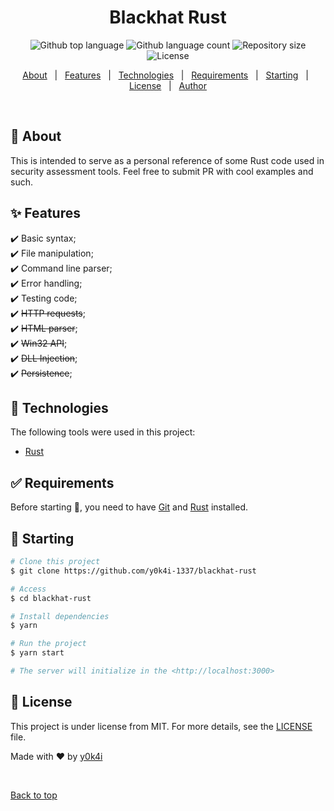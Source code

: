 <h1 align="center">Blackhat Rust</h1>

<p align="center">
  <img alt="Github top language" src="https://img.shields.io/github/languages/top/y0k4i-1337/blackhat-rust?color=56BEB8">

  <img alt="Github language count" src="https://img.shields.io/github/languages/count/y0k4i-1337/blackhat-rust?color=56BEB8">

  <img alt="Repository size" src="https://img.shields.io/github/repo-size/y0k4i-1337/blackhat-rust?color=56BEB8">

  <img alt="License" src="https://img.shields.io/github/license/y0k4i-1337/blackhat-rust?color=56BEB8">

  <!-- <img alt="Github issues" src="https://img.shields.io/github/issues/y0k4i-1337/blackhat-rust?color=56BEB8" /> -->

  <!-- <img alt="Github forks" src="https://img.shields.io/github/forks/y0k4i-1337/blackhat-rust?color=56BEB8" /> -->

  <!-- <img alt="Github stars" src="https://img.shields.io/github/stars/y0k4i-1337/blackhat-rust?color=56BEB8" /> -->
</p>

<!-- Status -->

<!-- <h4 align="center">
	🚧  Blackhat Rust 🚀 Under construction...  🚧
</h4>

<hr> -->

<p align="center">
  <a href="#dart-about">About</a> &#xa0; | &#xa0;
  <a href="#sparkles-features">Features</a> &#xa0; | &#xa0;
  <a href="#rocket-technologies">Technologies</a> &#xa0; | &#xa0;
  <a href="#white_check_mark-requirements">Requirements</a> &#xa0; | &#xa0;
  <a href="#checkered_flag-starting">Starting</a> &#xa0; | &#xa0;
  <a href="#memo-license">License</a> &#xa0; | &#xa0;
  <a href="https://github.com/y0k4i-1337" target="_blank">Author</a>
</p>

<br>

## :dart: About ##

This is intended to serve as a personal reference of some Rust code used in
security assessment tools. Feel free to submit PR with cool examples and such.

## :sparkles: Features ##

:heavy_check_mark: Basic syntax;\
:heavy_check_mark: File manipulation;\
:heavy_check_mark: Command line parser;\
:heavy_check_mark: Error handling;\
:heavy_check_mark: Testing code;\
:heavy_check_mark: ~~HTTP requests~~;\
:heavy_check_mark: ~~HTML parser~~;\
:heavy_check_mark: ~~Win32 API~~;\
:heavy_check_mark: ~~DLL Injection~~;\
:heavy_check_mark: ~~Persistence~~;

## :rocket: Technologies ##

The following tools were used in this project:

- [Rust](https://www.rust-lang.org/)

## :white_check_mark: Requirements ##

Before starting :checkered_flag:, you need to have [Git](https://git-scm.com) and [Rust](https://rustup.rs/) installed.

## :checkered_flag: Starting ##

```bash
# Clone this project
$ git clone https://github.com/y0k4i-1337/blackhat-rust

# Access
$ cd blackhat-rust

# Install dependencies
$ yarn

# Run the project
$ yarn start

# The server will initialize in the <http://localhost:3000>
```

## :memo: License ##

This project is under license from MIT. For more details, see the [LICENSE](LICENSE.md) file.


Made with :heart: by <a href="https://github.com/y0k4i-1337" target="_blank">y0k4i</a>

&#xa0;

<a href="#top">Back to top</a>
